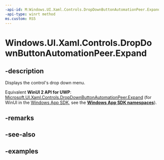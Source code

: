 ```yaml
---
-api-id: M:Windows.UI.Xaml.Controls.DropDownButtonAutomationPeer.Expand
-api-type: winrt method
ms.custom: RS5
---
```


<!-- Method syntax.
public void DropDownButtonAutomationPeer.Expand()
-->

# Windows.UI.Xaml.Controls.DropDownButtonAutomationPeer.Expand

## -description

Displays the control's drop down menu.

Equivalent **WinUI 2 API for UWP**: [Microsoft.UI.Xaml.Controls.DropDownButtonAutomationPeer.Expand](/windows/winui/api/microsoft.ui.xaml.controls.dropdownbuttonautomationpeer.expand) (for WinUI in the [Windows App SDK](/windows/apps/windows-app-sdk/), see the **[Windows App SDK namespaces](/windows/windows-app-sdk/api/winrt/)**).

## -remarks

## -see-also

## -examples

